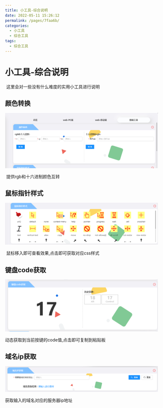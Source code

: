 ```yaml
---
title: 小工具-综合说明
date: 2022-05-11 15:26:12
permalink: /pages/7faa6b/
categories:
  - 小工具
  - 综合工具
tags:
  - 综合工具
---
```


# 小工具-综合说明

​	这里会对一些没有什么难度的实用小工具进行说明

## 颜色转换

![image-20220511152859419](./image-20220511152859419.png)

​	提供rgb和十六进制颜色互转

## 鼠标指针样式

![image-20220511153019076](./image-20220511153019076.png)

​	鼠标移入即可查看效果,点击即可获取对应css样式

## 键盘code获取

![image-20220511153111725](./image-20220511153111725.png)

动态获取到当前按键的code值,点击即可复制到粘贴板

## 域名ip获取

![image-20220511153200874](./image-20220511153200874.png)

获取输入的域名对应的服务器ip地址